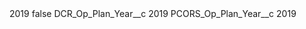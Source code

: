 <?xml version="1.0" encoding="UTF-8"?>
<CustomMetadata xmlns="http://soap.sforce.com/2006/04/metadata" xmlns:xsi="http://www.w3.org/2001/XMLSchema-instance" xmlns:xsd="http://www.w3.org/2001/XMLSchema">
    <label>2019</label>
    <protected>false</protected>
    <values>
        <field>DCR_Op_Plan_Year__c</field>
        <value xsi:type="xsd:string">2019</value>
    </values>
    <values>
        <field>PCORS_Op_Plan_Year__c</field>
        <value xsi:type="xsd:string">2019</value>
    </values>
</CustomMetadata>
